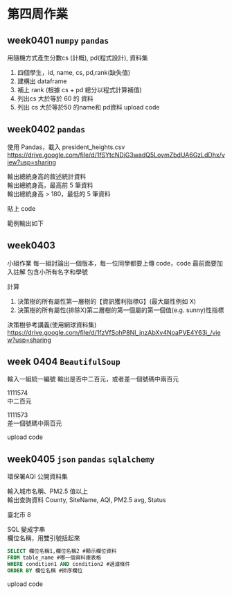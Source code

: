 # 第四周作業

## week0401 `numpy` `pandas`
用隨機方式產生分數cs (計概), pd(程式設計), 資料集
1. 四個學生，id, name, cs, pd,rank(缺失值)
2. 建構出 dataframe
3. 補上 rank (根據 cs + pd 總分以程式計算補值)
4. 列出cs 大於等於 60 的 資料
5. 列出 cs 大於等於50 的name和 pd資料
upload code

## week0402 `pandas`
使用 Pandas，載入 president_heights.csv
https://drive.google.com/file/d/1fSYtcNDiG3wadQ5LovmZbdUA6GzLdDhx/view?usp=sharing

輸出總統身高的敘述統計資料\
輸出總統身高，最高前 5 筆資料\
輸出總統身高 > 180，最低的 5 筆資料

貼上 code

範例輸出如下

## week0403

小組作業
每一組討論出一個版本，每一位同學都要上傳 code，code 最前面要加入註解 包含小所有名字和學號

計算
1. 決策樹的所有屬性第一層樹的【資訊獲利指標G】(最大屬性例如 X)
2. 決策樹的所有屬性(排除X)第二層樹的第一個屬的第一個值(e.g. sunny)性指標

決策樹參考講義(使用網球資料集)
https://drive.google.com/file/d/1fzVfSohP8Nl_jnzAbXv4NoaPVE4Y63i_/view?usp=sharing

## week 0404 `BeautifulSoup`

輸入一組統一編號
輸出是否中二百元，或者差一個號碼中兩百元

1111574\
中二百元

1111573\
差一個號碼中兩百元

upload code

## week0405 `json` `pandas` `sqlalchemy`

環保署AQI 公開資料集

輸入城市名稱、PM2.5 值以上\
輸出查詢資料 County, SiteName, AQI, PM2.5 avg, Status

臺北市
8

SQL 變成字串\
欄位名稱，用雙引號括起來
```sql
SELECT 欄位名稱1,欄位名稱2 #顯示欄位資料
FROM table_name #哪一個資料庫表格
WHERE condition1 AND condition2 #過濾條件
ORDER BY 欄位名稱 #排序欄位
```
upload code 